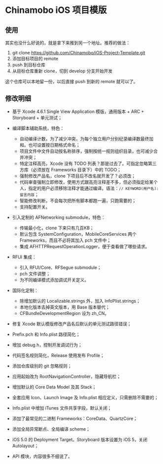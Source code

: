 Chinamobo iOS 项目模版
====

使用
----
其实也没什么好说的，就是拿下来推到另一个地址。推荐的做法：

1. git clone https://github.com/Chinamobo/iOS-Project-Template.git
2. 添加目标项目的 remote
3. push 到目标仓库
4. 从目标仓库重新 clone，切到 develop 分支开始开发

这个仓库可以本地留一份，以后直接 push 到新的 remote 就可以了。


修改明细
----
* 基于 Xcode 4.6.1 Single View Application 模版，通用版本 + ARC + Storyboard + 单元测试；

* 编译脚本辅助系统，特色：
  - 自动编译计数，为了减少冲突，为每个独立用户分别纪录编译数最终加和。也可设置按日期格式命名；
  - 项目文件中文件自动按名称排序，强制按统一规则组织目录，也可减少合并冲突；
  - 特定注释高亮，Xcode 没有 TODO 列表？那是过去了。可指定忽略第三方库（必须放在 Frameworks 目录下）中的 TODO；
  - 强制修改产品名，clone 下项目后不改名就开发了？必须改；
  - 代码审查强制立即修改，使用方式跟高亮注释差不多，但必须指定给某个人，指定的用户必须移除注释才能通过编译。语法：`// KEYWORD(用户名): 留言内容`；
  - 智能修改判断，不会每次把所有脚本都跑一遍，只跑需要的；
  - 支持配置开关。
  
* 引入定制的 AFNetworking submodule，特色：
  - 传输最小化，clone 下来只有几百KB；
  - 默认包含 SystemConfiguration，MobileCoreServices 两个 Frameworks，而且不必将其加入 pch 文件中；
  - 集成 AFHTTPRequestOperationLogger，便于查看做了哪些请求。
  
* RFUI 集成：
  - 引入 RFUI/Core、RFSegue submodule；
  - pch 文件调整；
  - 为不同编译模式添加调试开关定义。
  
* 国际化定制：
  - 除增加默认的 Localizable.strings 外，加入 InfoPlist.strings；
  - 本地化版本去掉英文版本，用 Base 版本替代；
  - CFBundleDevelopmentRegion 设为 zh_CN。
  
* 修复 Xcode 默认模版修改产品名后默认的单元测试路径错误；
* Prefix.pch 和 Info.plist 路径简化；
* 增加 debug.h，控制开发调试行为；
* 代码签名规则简化，Release 使用发布 Profile；
* 添加仓库级别的 git 忽略规则；
* 应用起始改为 RootNavigationController，隐藏导航栏；
* 增加默认的 Core Data Model 及其 Stack；
* 全套应用 Icon、Launch Image 及 Info.plist 相应定义，只需删除不需要的；
* Info.plist 中增加 iTunes 文件共享字段，默认关闭；
* 添加了最常见的二进制 Frameworks：CoreData、QuartzCore；
* 添加全局异常断点、全局编译 scheme；
* iOS 5.0 的 Deployment Target。Storyboard 版本设置为 iOS 5，关闭 Autolayout；
* API 模块，内容很多不细说了。
  
